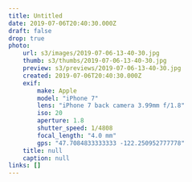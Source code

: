 ```yaml
---
title: Untitled
date: 2019-07-06T20:40:30.000Z
draft: false
drop: true
photo:
    url: s3/images/2019-07-06-13-40-30.jpg
    thumb: s3/thumbs/2019-07-06-13-40-30.jpg
    preview: s3/previews/2019-07-06-13-40-30.jpg
    created: 2019-07-06T20:40:30.000Z
    exif:
        make: Apple
        model: "iPhone 7"
        lens: "iPhone 7 back camera 3.99mm f/1.8"
        iso: 20
        aperture: 1.8
        shutter_speed: 1/4808
        focal_length: "4.0 mm"
        gps: "47.7084833333333 -122.250952777778"
    title: null
    caption: null
links: []
---
```

